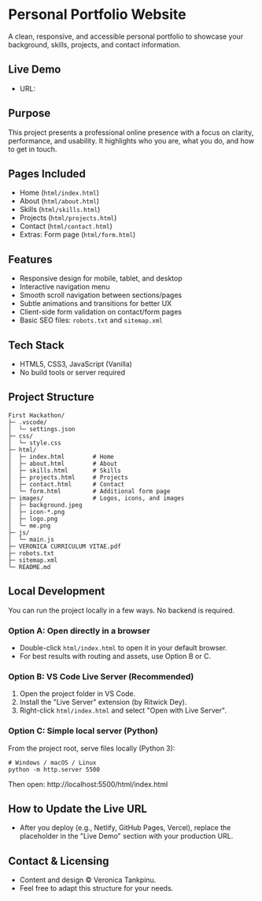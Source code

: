 # Personal Portfolio Website

A clean, responsive, and accessible personal portfolio to showcase your background, skills, projects, and contact information.

## Live Demo

- URL: 

## Purpose

This project presents a professional online presence with a focus on clarity, performance, and usability. It highlights who you are, what you do, and how to get in touch.

## Pages Included

- Home (`html/index.html`)
- About (`html/about.html`)
- Skills (`html/skills.html`)
- Projects (`html/projects.html`)
- Contact (`html/contact.html`)
- Extras: Form page (`html/form.html`)

## Features

- Responsive design for mobile, tablet, and desktop
- Interactive navigation menu
- Smooth scroll navigation between sections/pages
- Subtle animations and transitions for better UX
- Client-side form validation on contact/form pages
- Basic SEO files: `robots.txt` and `sitemap.xml`

## Tech Stack

- HTML5, CSS3, JavaScript (Vanilla)
- No build tools or server required

## Project Structure

```
First Hackathon/
├─ .vscode/
│  └─ settings.json
├─ css/
│  └─ style.css
├─ html/
│  ├─ index.html        # Home
│  ├─ about.html        # About
│  ├─ skills.html       # Skills
│  ├─ projects.html     # Projects
│  ├─ contact.html      # Contact
│  └─ form.html         # Additional form page
├─ images/              # Logos, icons, and images
│  ├─ background.jpeg
│  ├─ icon-*.png
│  ├─ logo.png
│  └─ me.png
├─ js/
│  └─ main.js
├─ VERONICA CURRICULUM VITAE.pdf
├─ robots.txt
├─ sitemap.xml
└─ README.md
```

## Local Development

You can run the project locally in a few ways. No backend is required.

### Option A: Open directly in a browser

- Double-click `html/index.html` to open it in your default browser.
- For best results with routing and assets, use Option B or C.

### Option B: VS Code Live Server (Recommended)

1. Open the project folder in VS Code.
2. Install the "Live Server" extension (by Ritwick Dey).
3. Right-click `html/index.html` and select "Open with Live Server".

### Option C: Simple local server (Python)

From the project root, serve files locally (Python 3):

```
# Windows / macOS / Linux
python -m http.server 5500
```

Then open: http://localhost:5500/html/index.html

## How to Update the Live URL

- After you deploy (e.g., Netlify, GitHub Pages, Vercel), replace the placeholder in the "Live Demo" section with your production URL.

## Contact & Licensing

- Content and design © Veronica Tankpinu.
- Feel free to adapt this structure for your needs.
